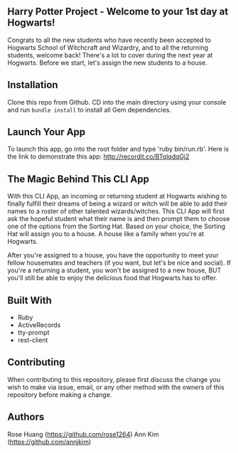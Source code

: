## Harry Potter Project - Welcome to your 1st day at Hogwarts!
Congrats to all the new students who have recently been accepted to Hogwarts School of Witchcraft and Wizardry, and to all the returning students, welcome back! There's a lot to cover during the next year at Hogwarts. Before we start, let's assign the new students to a house.

## Installation
Clone this repo from Github. CD into the main directory using your console and run `bundle install` to install all Gem dependencies.

## Launch Your App
To launch this app, go into the root folder and type 'ruby bin/run.rb'. Here is the link to demonstrate this app: http://recordit.co/BTqlqdqGj2

## The Magic Behind This CLI App
With this CLI App, an incoming or returning student at Hogwarts wishing to finally fulfill their dreams of being a wizard or witch will be able to add their names to a roster of other talented wizards/witches. This CLI App will first ask the hopeful student what their name is and then prompt them to choose one of the options from the Sorting Hat. Based on your choice, the Sorting Hat will assign you to a house. A house like a family when you're at Hogwarts.

After you're assigned to a house, you have the opportunity to meet your fellow housemates and teachers (if you want, but let's be nice and social). If you're a returning a student, you won't be assigned to a new house, BUT you'll still be able to enjoy the delicious food that Hogwarts has to offer.

## Built With
- Ruby
- ActiveRecords
- tty-prompt
- rest-client

## Contributing
When contributing to this repository, please first discuss the change you wish to make via issue, email, or any other method with the owners of this repository before making a change.

## Authors
Rose Huang (https://github.com/rose1264)
Ann Kim (https://github.com/annjkim)
